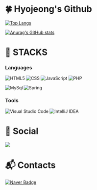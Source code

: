 # :four_leaf_clover: Hyojeong's Github

[![Top Langs](https://github-readme-stats.vercel.app/api/top-langs/?username=world-dv&layout=compact)](https://github.com/world-dv/github-readme-stats)
  
[![Anurag's GitHub stats](https://github-readme-stats.vercel.app/api?username=world-dv&theme=buefy&show_icons=true)](https://github.com/world-dv/github-readme-stats)

# :rocket: STACKS
### Languages
![HTML5](https://img.shields.io/badge/html5-E34F26.svg?&style=for-the-badge&logo=html5&logoColor=white)
![CSS](https://img.shields.io/badge/css-1572B6.svg?&style=for-the-badge&logo=css3&logoColor=white)
![JavaScript](https://img.shields.io/badge/JavaScript-F7DF1E.svg?&style=for-the-badge&logo=JavaScript&logoColor=white)
![PHP](https://img.shields.io/badge/PHP-777BB4.svg?&style=for-the-badge&logo=PHP&logoColor=white)

![MySql](https://img.shields.io/badge/mysql-4479A1.svg?&style=for-the-badge&logo=mysql&logoColor=white)
![Spring](https://img.shields.io/badge/spring-6DB33F?&style=for-the-badge&logo=spring&logoColor=white)

### Tools
![Visual Studio Code](https://img.shields.io/badge/Visual%20Studio%20Code-007ACC.svg?&style=for-the-badge&logo=Visual%20Studio%20Code&logoColor=white)
![IntelliJ IDEA](https://img.shields.io/badge/IntelliJ%20IDEA%20Code-000000.svg?&style=for-the-badge&logo=IntelliJ%20IDEA%20Code&logoColor=white)

# :rainbow: Social
<a href="https://kick-like-cat.tistory.com/" target="_blank"><img src="https://img.shields.io/badge/Tistory-000000?style=for-the-badge&logo=Tistory&logoColor=white"/></a>

# :mailbox_with_mail: Contacts
[![Naver Badge](https://img.shields.io/badge/Naver-03C75A?style=flat-square&logo=Naver&logoColor=white&link=mailto:goodforx0147@naver.com)](mailto:goodforx0147@naver.com)
